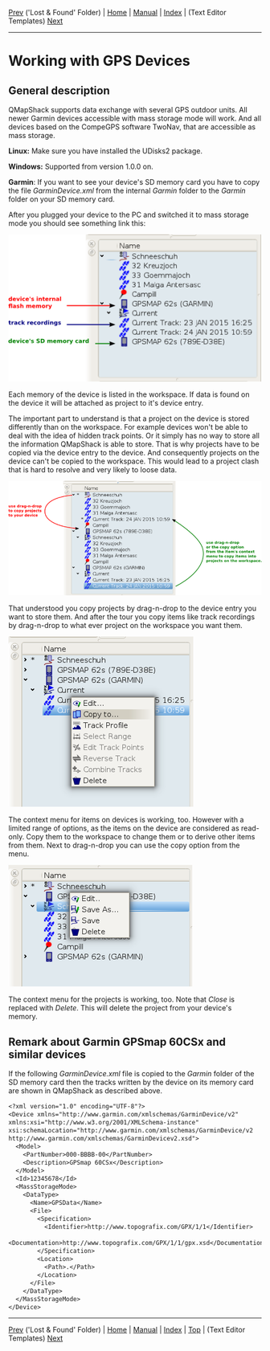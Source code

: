 [Prev](DocGisDatabaseLostFound) ('Lost & Found' Folder) | [Home](Home) | [Manual](DocMain) | [Index](AxAdvIndex) | (Text Editor Templates) [Next](DocGisTemplates)
- - -

# Working with GPS Devices

## General description

QMapShack supports data exchange with several GPS outdoor units. All newer Garmin devices accessible with mass storage mode will work. And all devices based on the CompeGPS software TwoNav, that are accessible as mass storage.

**Linux:** Make sure you have installed the UDisks2 package.

**Windows:** Supported from version 1.0.0 on.

**Garmin**: If you want to see your device's SD memory card you have to copy the file _GarminDevice.xml_ from the internal _Garmin_ folder to the _Garmin_ folder on your SD memory card.

After you plugged your device to the PC and switched it to mass storage mode you should see something link this:

![Device shown in workspace](images/DocGisDevices/qmapshack2.png "Device shown in workspace")

Each memory of the device is listed  in the workspace. If data is found on the device it will be attached as project to it's device entry.

The important part to understand is that a project on the device is stored differently than on the workspace. For example devices won't be able to deal with the idea of hidden track points. Or it simply has no way to store all the information QMapShack is able to store. That is why projects have to be copied via the device entry to the device. And consequently projects on the device can't be copied to the workspace. This would lead to a project clash that is hard to resolve and very likely to loose data.

![Drag-n-drop from device to workspace](images/DocGisDevices/qmapshack4.png "Drag-n-drop from device to workspace")

That understood you copy projects by drag-n-drop  to the device entry you want to store them. And after the tour you copy items like track recordings by drag-n-drop to what ever project on the workspace you want them.

![Copy from device to workspace](images/DocGisDevices/qmapshack5.png "Copy from device to workspace")

The context menu for items on devices is working, too. However with a limited range of options, as the items on the
device are considered as read-only. Copy them to the workspace to change them or to derive other items from them.
Next to drag-n-drop you can use the copy option from the menu.

![Device context menu](images/DocGisDevices/qmapshack6.png "Device context menu")

The context menu for the projects is working, too. Note that _Close_ is replaced with _Delete_. This will delete the project from your device's memory.

## Remark about Garmin GPSmap 60CSx and similar devices

If the following _GarminDevice.xml_ file is copied to the _Garmin_ folder of the SD memory card
then the tracks written by the device on its memory card are shown in QMapShack as described above.

```
<?xml version="1.0" encoding="UTF-8"?>
<Device xmlns="http://www.garmin.com/xmlschemas/GarminDevice/v2"
xmlns:xsi="http://www.w3.org/2001/XMLSchema-instance"
xsi:schemaLocation="http://www.garmin.com/xmlschemas/GarminDevice/v2 http://www.garmin.com/xmlschemas/GarminDevicev2.xsd">
  <Model>
    <PartNumber>000-BBBB-00</PartNumber>
    <Description>GPSmap 60CSx</Description>
  </Model>
  <Id>12345678</Id>
  <MassStorageMode>
    <DataType>
      <Name>GPSData</Name>
      <File>
        <Specification>
          <Identifier>http://www.topografix.com/GPX/1/1</Identifier>
          <Documentation>http://www.topografix.com/GPX/1/1/gpx.xsd</Documentation>
        </Specification>
        <Location>
          <Path>.</Path>
        </Location>
      </File>
    </DataType>
  </MassStorageMode>
</Device>
```



- - -
[Prev](DocGisDatabaseLostFound) ('Lost & Found' Folder) | [Home](Home) | [Manual](DocMain) | [Index](AxAdvIndex) | [Top](#) | (Text Editor Templates) [Next](DocGisTemplates)
